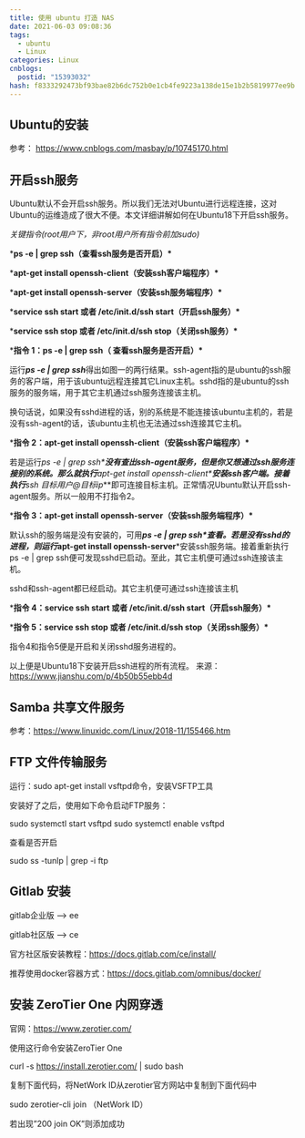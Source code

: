 ```yaml
---
title: 使用 ubuntu 打造 NAS
date: 2021-06-03 09:08:36
tags:
  - ubuntu
  - Linux
categories: Linux
cnblogs:
  postid: "15393032"
hash: f8333292473bf93bae82b6dc752b0e1cb4fe9223a138de15e1b2b5819977ee9b
---
```




## Ubuntu的安装

参考： https://www.cnblogs.com/masbay/p/10745170.html

## 开启ssh服务

Ubuntu默认不会开启ssh服务。所以我们无法对Ubuntu进行远程连接，这对Ubuntu的运维造成了很大不便。本文详细讲解如何在Ubuntu18下开启ssh服务。

*关键指令(root用户下，非root用户所有指令前加sudo)*

***ps -e | grep ssh（查看ssh服务是否开启）\***

***apt-get install openssh-client（安装ssh客户端程序）\***

***apt-get install openssh-server（安装ssh服务端程序）\***

***service ssh start 或者 /etc/init.d/ssh start（开启ssh服务）\***

***service ssh stop 或者 /etc/init.d/ssh stop（关闭ssh服务）\***

***指令 1：ps -e | grep ssh（ 查看ssh服务是否开启）\***

运行***ps -e | grep ssh***得出如图一的两行结果。ssh-agent指的是ubuntu的ssh服务的客户端，用于该ubuntu远程连接其它Linux主机。sshd指的是ubuntu的ssh服务的服务端，用于其它主机通过ssh服务连接该主机。

换句话说，如果没有sshd进程的话，别的系统是不能连接该ubuntu主机的，若是没有ssh-agent的话，该ubuntu主机也无法通过ssh连接其它主机。

***指令 2：apt-get install openssh-client（安装ssh客户端程序）\***

若是运行***ps -e | grep ssh\***没有查出ssh-agent服务，但是你又想通过ssh服务连接别的系统。那么就执行***apt-get install openssh-client\***安装ssh客户端。接着执行***ssh 目标用户@目标ip***即可连接目标主机。正常情况Ubuntu默认开启ssh-agent服务。所以一般用不打指令2。

***指令 3：apt-get install openssh-server（安装ssh服务端程序）\***

默认ssh的服务端是没有安装的，可用***ps -e | grep ssh\***查看。若是没有sshd的进程，则运行***apt-get install openssh-server***安装ssh服务端。接着重新执行ps -e | grep ssh便可发现sshd已启动。至此，其它主机便可通过ssh连接该主机。

sshd和ssh-agent都已经启动。其它主机便可通过ssh连接该主机 

***指令 4：service ssh start 或者 /etc/init.d/ssh start（开启ssh服务）\***

***指令 5：service ssh stop 或者 /etc/init.d/ssh stop（关闭ssh服务）\***

指令4和指令5便是开启和关闭sshd服务进程的。

以上便是Ubuntu18下安装开启ssh进程的所有流程。
来源：https://www.jianshu.com/p/4b50b55ebb4d

## Samba 共享文件服务

参考：https://www.linuxidc.com/Linux/2018-11/155466.htm

## FTP 文件传输服务

运行：sudo apt-get install vsftpd命令，安装VSFTP工具

安装好了之后，使用如下命令启动FTP服务：

sudo systemctl start vsftpd
sudo systemctl enable vsftpd

查看是否开启

sudo ss -tunlp | grep -i ftp

## Gitlab 安装

gitlab企业版 --> ee

gitlab社区版 --> ce

官方社区版安装教程：https://docs.gitlab.com/ce/install/

推荐使用docker容器方式：https://docs.gitlab.com/omnibus/docker/

## 安装 ZeroTier One 内网穿透

官网：https://www.zerotier.com/

使用这行命令安装ZeroTier One

curl -s https://install.zerotier.com/ | sudo bash

复制下面代码，将NetWork ID从zerotier官方网站中复制到下面代码中

sudo zerotier-cli join （NetWork ID）

若出现”200 join OK”则添加成功